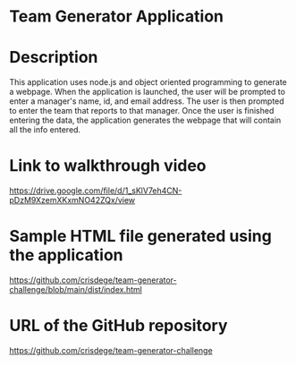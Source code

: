 # Team Generator Application

# Description

This application uses node.js and object oriented programming to generate a webpage. When the application is launched, the user will be prompted to enter a manager's name, id, and email address. The user is then prompted to enter the team that reports to that manager. Once the user is finished entering the data, the application generates the webpage that will contain all the info entered.

# Link to walkthrough video

https://drive.google.com/file/d/1_sKlV7eh4CN-pDzM9XzemXKxmNO42ZQx/view

# Sample HTML file generated using the application

https://github.com/crisdege/team-generator-challenge/blob/main/dist/index.html

# URL of the GitHub repository

https://github.com/crisdege/team-generator-challenge
